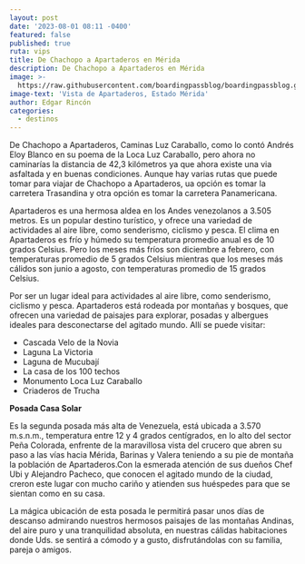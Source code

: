 ```yaml
---
layout: post
date: '2023-08-01 08:11 -0400'
featured: false
published: true
ruta: vips
title: De Chachopo a Apartaderos en Mérida
description: De Chachopo a Apartaderos en Mérida
image: >-
  https://raw.githubusercontent.com/boardingpassblog/boardingpassblog.github.io/main/assets/images/Apartaderos.jpg
image-text: 'Vista de Apartaderos, Estado Mérida'
author: Edgar Rincón
categories:
  - destinos
---
```

De Chachopo a Apartaderos, Caminas Luz Caraballo, como lo contó Andrés Eloy Blanco en su poema de la Loca Luz Caraballo, pero ahora no caminarías la distancia de 42,3 kilómetros ya que ahora existe una via asfaltada y en buenas condiciones. Aunque hay varias rutas que puede tomar para viajar de Chachopo a Apartaderos, ua opción es tomar la carretera Trasandina y otra opción es tomar la carretera Panamericana.

Apartaderos es una hermosa aldea en los Andes venezolanos a 3.505 metros. Es un popular destino turístico, y ofrece una variedad de actividades al aire libre, como senderismo, ciclismo y pesca. El clima en Apartaderos es frío y húmedo su temperatura promedio anual es de 10 grados Celsius. Pero los meses más fríos son diciembre a febrero, con temperaturas promedio de 5 grados Celsius mientras que los meses más cálidos son junio a agosto, con temperaturas promedio de 15 grados Celsius. 

Por ser un lugar ideal para actividades al aire libre, como senderismo, ciclismo y pesca. Apartaderos está rodeada por montañas y bosques, que ofrecen una variedad de paisajes para explorar, posadas y albergues ideales para desconectarse del agitado mundo. Allí se puede visitar:

- Cascada Velo de la Novia
- Laguna La Victoria
- Laguna de Mucubají
- La casa de los 100 techos
- Monumento Loca Luz Caraballo
- Criaderos de Trucha

**Posada Casa Solar**

Es la segunda posada más alta de Venezuela, está ubicada a 3.570 m.s.n.m., temperatura entre 12 y 4 grados centígrados, en lo alto del sector Peña Colorada, enfrente de la maravillosa vista del crucero que abren su paso a las vías hacia Mérida, Barinas y Valera teniendo a su pie de montaña la población de Apartaderos.Con la esmerada atención de sus dueños Chef Ubi y Alejandro Pacheco, que conocen el agitado mundo de la ciudad, creron este lugar con mucho cariño y atienden sus huéspedes para que se sientan como en su casa. 

La mágica ubicación de esta posada le permitirá pasar unos días de descanso admirando nuestros hermosos paisajes de las montañas Andinas, del aire puro y una tranquilidad absoluta, en nuestras cálidas habitaciones donde Uds. se sentirá a cómodo y a gusto, disfrutándolas con su familia, pareja o amigos.
